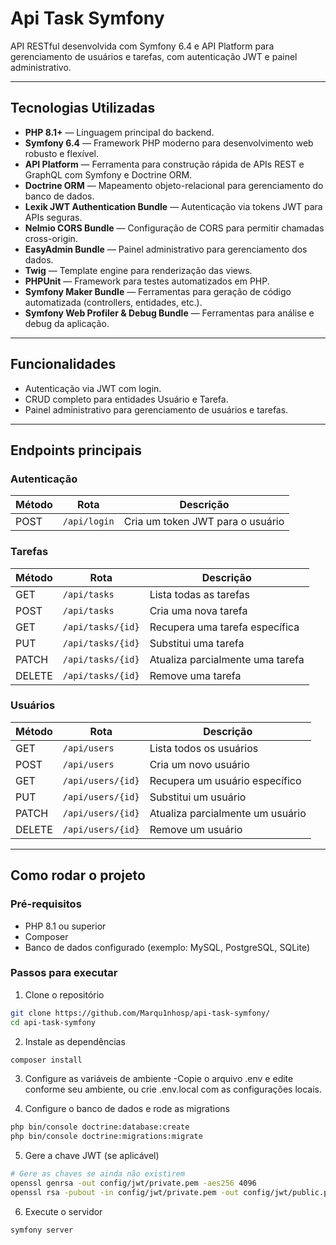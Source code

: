 # Api Task Symfony

API RESTful desenvolvida com Symfony 6.4 e API Platform para gerenciamento de usuários e tarefas, com autenticação JWT e painel administrativo.

---

## Tecnologias Utilizadas

- **PHP 8.1+** — Linguagem principal do backend.  
- **Symfony 6.4** — Framework PHP moderno para desenvolvimento web robusto e flexível.  
- **API Platform** — Ferramenta para construção rápida de APIs REST e GraphQL com Symfony e Doctrine ORM.  
- **Doctrine ORM** — Mapeamento objeto-relacional para gerenciamento do banco de dados.  
- **Lexik JWT Authentication Bundle** — Autenticação via tokens JWT para APIs seguras.  
- **Nelmio CORS Bundle** — Configuração de CORS para permitir chamadas cross-origin.  
- **EasyAdmin Bundle** — Painel administrativo para gerenciamento dos dados.  
- **Twig** — Template engine para renderização das views.  
- **PHPUnit** — Framework para testes automatizados em PHP.  
- **Symfony Maker Bundle** — Ferramentas para geração de código automatizada (controllers, entidades, etc.).  
- **Symfony Web Profiler & Debug Bundle** — Ferramentas para análise e debug da aplicação.  

---

## Funcionalidades

- Autenticação via JWT com login.  
- CRUD completo para entidades Usuário e Tarefa.  
- Painel administrativo para gerenciamento de usuários e tarefas.  

---

## Endpoints principais

### Autenticação

| Método | Rota        | Descrição                       |
|--------|-------------|--------------------------------|
| POST   | `/api/login` | Cria um token JWT para o usuário |

### Tarefas

| Método | Rota                | Descrição                     |
|--------|---------------------|-------------------------------|
| GET    | `/api/tasks`        | Lista todas as tarefas         |
| POST   | `/api/tasks`        | Cria uma nova tarefa           |
| GET    | `/api/tasks/{id}`   | Recupera uma tarefa específica |
| PUT    | `/api/tasks/{id}`   | Substitui uma tarefa           |
| PATCH  | `/api/tasks/{id}`   | Atualiza parcialmente uma tarefa |
| DELETE | `/api/tasks/{id}`   | Remove uma tarefa              |

### Usuários

| Método | Rota               | Descrição                     |
|--------|--------------------|-------------------------------|
| GET    | `/api/users`       | Lista todos os usuários        |
| POST   | `/api/users`       | Cria um novo usuário           |
| GET    | `/api/users/{id}`  | Recupera um usuário específico |
| PUT    | `/api/users/{id}`  | Substitui um usuário           |
| PATCH  | `/api/users/{id}`  | Atualiza parcialmente um usuário |
| DELETE | `/api/users/{id}`  | Remove um usuário              |

---

## Como rodar o projeto

### Pré-requisitos

- PHP 8.1 ou superior  
- Composer  
- Banco de dados configurado (exemplo: MySQL, PostgreSQL, SQLite)

### Passos para executar

1. Clone o repositório

```bash
git clone https://github.com/Marqu1nhosp/api-task-symfony/
cd api-task-symfony
```

2. Instale as dependências
   
```bash
composer install
```
3. Configure as variáveis de ambiente
-Copie o arquivo .env e edite conforme seu ambiente, ou crie .env.local com as configurações locais.

4. Configure o banco de dados e rode as migrations

```bash
php bin/console doctrine:database:create
php bin/console doctrine:migrations:migrate

```
5. Gere a chave JWT (se aplicável)

```bash
# Gere as chaves se ainda não existirem
openssl genrsa -out config/jwt/private.pem -aes256 4096
openssl rsa -pubout -in config/jwt/private.pem -out config/jwt/public.pem
```
6. Execute o servidor

```bash
symfony server
```
